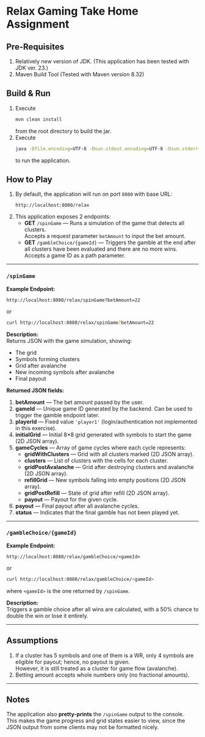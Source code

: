 # Relax Gaming Take Home Assignment

## Pre-Requisites
1. Relatively new version of JDK. (This application has been tested with JDK ver. 23.)
2. Maven Build Tool (Tested with Maven version 8.32)

## Build & Run
1. Execute
   ```bash
   mvn clean install
   ```  
   from the root directory to build the jar.
2. Execute
   ```bash
   java -Dfile.encoding=UTF-8 -Dsun.stdout.encoding=UTF-8 -Dsun.stderr.encoding=UTF-8 -jar target/relax-game-0.0.1-SNAPSHOT.jar
   ```  
   to run the application.

## How to Play
1. By default, the application will run on port `8080` with base URL:
   ```
   http://localhost:8080/relax
   ```
2. This application exposes 2 endpoints:
    - **GET** `/spinGame` — Runs a simulation of the game that detects all clusters.  
      Accepts a request parameter `betAmount` to input the bet amount.
    - **GET** `/gambleChoice/{gameId}` — Triggers the gamble at the end after all clusters have been evaluated and there are no more wins.  
      Accepts a game ID as a path parameter.

---

### `/spinGame`
**Example Endpoint:**
```
http://localhost:8080/relax/spinGame?betAmount=22
```
or
```bash
curl http://localhost:8080/relax/spinGame?betAmount=22
```

**Description:**  
Returns JSON with the game simulation, showing:
- The grid
- Symbols forming clusters
- Grid after avalanche
- New incoming symbols after avalanche
- Final payout

**Returned JSON fields:**
1. **betAmount** — The bet amount passed by the user.
2. **gameId** — Unique game ID generated by the backend. Can be used to trigger the gamble endpoint later.
3. **playerId** — Fixed value `'player1'` (login/authentication not implemented in this exercise).
4. **initialGrid** — Initial 8×8 grid generated with symbols to start the game (2D JSON array).
5. **gameCycles** — Array of game cycles where each cycle represents:
    - **gridWithClusters** — Grid with all clusters marked (2D JSON array).
    - **clusters** — List of clusters with the cells for each cluster.
    - **gridPostAvalanche** — Grid after destroying clusters and avalanche (2D JSON array).
    - **refillGrid** — New symbols falling into empty positions (2D JSON array).
    - **gridPostRefill** — State of grid after refill (2D JSON array).
    - **payout** — Payout for the given cycle.
6. **payout** — Final payout after all avalanche cycles.
7. **status** — Indicates that the final gamble has not been played yet.

---

### `/gambleChoice/{gameId}`
**Example Endpoint:**
```
http://localhost:8080/relax/gambleChoice/<gameId>
```
or
```bash
curl http://localhost:8080/relax/gambleChoice/<gameId>
```
where `<gameId>` is the one returned by `/spinGame`.

**Description:**  
Triggers a gamble choice after all wins are calculated, with a 50% chance to double the win or lose it entirely.

---

## Assumptions
1. If a cluster has 5 symbols and one of them is a WR, only 4 symbols are eligible for payout; hence, no payout is given.  
   However, it is still treated as a cluster for game flow (avalanche).
2. Betting amount accepts whole numbers only (no fractional amounts).

---

## Notes
The application also **pretty-prints** the `/spinGame` output to the console.  
This makes the game progress and grid states easier to view, since the JSON output from some clients may not be formatted nicely.
